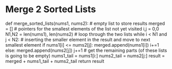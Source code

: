 # Merge 2 Sorted Lists

   def merge_sorted_lists(nums1, nums2):
        # empty list to store results
    merged = []
    # pointers for the smallest elements of the list not yet visited
    i,j = 0,0
    N1,N2 = len(nums1), len(nums2)
    # loop through the two lists
    while i < N1 and j < N2:
        # inserting the smaller element in the result and move to next smallest element
        if nums1[i] <= nums2[j]:
            merged.append(nums1[i])
            i+=1
        else:
            merged.append(nums2[j])
            j+=1
    # get the remaining parts (of these lists is going to be empty)
    nums1_tail = nums1[i:]
    nums2_tail = nums2[j:]
    result = merged + nums1_tail + nums2_tail
    return result
